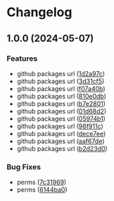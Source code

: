 # Changelog

## 1.0.0 (2024-05-07)


### Features

* github packages url ([1d2a97c](https://github.com/rahul-dvsa/vol-api-calls-fork/commit/1d2a97ce0a75d331ccb67c14b7caa595b87fee9b))
* github packages url ([3d31cf5](https://github.com/rahul-dvsa/vol-api-calls-fork/commit/3d31cf532070d023eb2a15aa3074057172210c8e))
* github packages url ([f07a40b](https://github.com/rahul-dvsa/vol-api-calls-fork/commit/f07a40b04a8284394f93fca975ec1035827eb0a4))
* github packages url ([810e0db](https://github.com/rahul-dvsa/vol-api-calls-fork/commit/810e0dbc58e147add5005f3fc26c32646aef1f5a))
* github packages url ([b7e2801](https://github.com/rahul-dvsa/vol-api-calls-fork/commit/b7e2801cd2e741858db987be6482392bb8ea826d))
* github packages url ([01d68d2](https://github.com/rahul-dvsa/vol-api-calls-fork/commit/01d68d2f77f3d9e7d8c818d413369d8bcedfee17))
* github packages url ([05974b1](https://github.com/rahul-dvsa/vol-api-calls-fork/commit/05974b1639e5656ce76dc0e0c371acb48a651b2c))
* github packages url ([98f911c](https://github.com/rahul-dvsa/vol-api-calls-fork/commit/98f911c7404e2edd5222330a9a0929cad5c817a8))
* github packages url ([dece7ee](https://github.com/rahul-dvsa/vol-api-calls-fork/commit/dece7ee2b25698239d507bf2bfaeb0d5c2888f28))
* github packages url ([aaf67de](https://github.com/rahul-dvsa/vol-api-calls-fork/commit/aaf67dee4fb03e3e3af01208491fffa3c7791e02))
* github packages url ([b2d23d0](https://github.com/rahul-dvsa/vol-api-calls-fork/commit/b2d23d0d628eaa63ab8d1cd997048bf29ca9fd67))


### Bug Fixes

* perms ([7c31969](https://github.com/rahul-dvsa/vol-api-calls-fork/commit/7c319694ebfea135f9f5fa19d3dfa5bcd695e5d4))
* perms ([6144ba0](https://github.com/rahul-dvsa/vol-api-calls-fork/commit/6144ba09bb57b0e00ce0b3a3219d258baf143a96))
